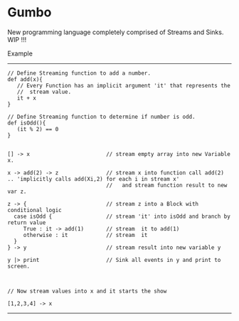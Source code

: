 # Gumbo
New programming language completely comprised of Streams and Sinks.    WIP !!!

Example

-------------------------------------------------------------------------------------------

    // Define Streaming function to add a number.
    def add(x){
       // Every Function has an implicit argument 'it' that represents the 
       //  stream value.
       it + x
    }

    // Define Streaming function to determine if number is odd.
    def isOdd(){
       (it % 2) == 0
    }
    
    
    [] -> x                        // stream empty array into new Variable x.

    x -> add(2) -> z               // stream x into function call add(2)  .. 'implicitly calls add(Xi,2) for each i in stream x'
                                   //   and stream function result to new var z.
    
    z -> {                         // stream z into a Block with conditional logic
      case isOdd {                 // stream 'it' into isOdd and branch by return value      
         True : it -> add(1)       // stream  it to add(1)
         otherwise : it            // stream  it
      }
    } -> y                         // stream result into new variable y

    y |> print                     // Sink all events in y and print to screen.
    
    
    
    // Now stream values into x and it starts the show
    
    [1,2,3,4] -> x
 ------------------------------------------------------------------------------------


